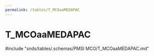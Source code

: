 ```yaml
---
permalink: /tables/T_MCOaaMEDAPAC
---
```

# T\_MCOaaMEDAPAC
<!-- SPDX-License-Identifier: MPL-2.0 -->

<!-- ATTENTION : Ne pas supprimer ou modifier la ligne ci-dessous -->
#include "snds/tables/.schemas/PMSI MCO/T_MCOaaMEDAPAC.md"
<!-- ATTENTION : Ne pas supprimer ou modifier la ligne ci-dessus -->
